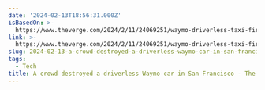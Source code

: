 ```yaml
---
date: '2024-02-13T18:56:31.000Z'
isBasedOn: >-
  https://www.theverge.com/2024/2/11/24069251/waymo-driverless-taxi-fire-vandalized-video-san-francisco-china-town
link: >-
  https://www.theverge.com/2024/2/11/24069251/waymo-driverless-taxi-fire-vandalized-video-san-francisco-china-town
slug: 2024-02-13-a-crowd-destroyed-a-driverless-waymo-car-in-san-francisco-the-verge
tags:
  - Tech
title: A crowd destroyed a driverless Waymo car in San Francisco - The Verge
---
```


